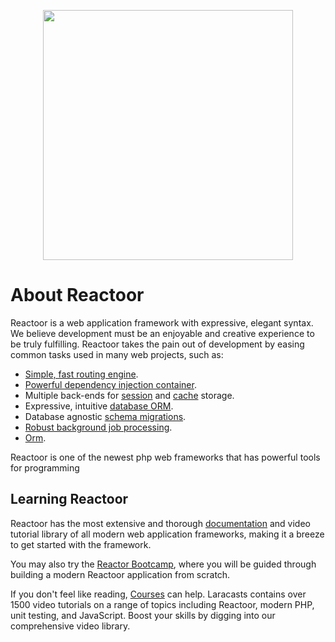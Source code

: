 <p align="center"><a href="https://reactoor.ir" target="_blank"><img src="https://www.uplooder.net/img/image/16/fb370206cb5fd3879f2641318f55b830/dark-(2).png" width="400"></a></p>

# About Reactoor

Reactoor is a web application framework with expressive, elegant syntax. We believe development must be an enjoyable and creative experience to be truly fulfilling. Reactoor takes the pain out of development by easing common tasks used in many web projects, such as:

- [Simple, fast routing engine](https://reactoor.ir/docs/routing).
- [Powerful dependency injection container](https://reactoor.ir/docs/container).
- Multiple back-ends for [session](https://reactoor.ir/session) and [cache](https://laravel.com/docs/cache) storage.
- Expressive, intuitive [database ORM](https://reactoor.ir/docs/eloquent).
- Database agnostic [schema migrations](https://reactoor.ir/docs/migrations).
- [Robust background job processing](https://reactoor.ir/docs/queues).
- [Orm](hhttps://reactoor.ir/orm/broadcasting).

Reactoor is one of the newest php web frameworks that has powerful tools for programming

## Learning Reactoor

Reactoor has the most extensive and thorough [documentation](https://reactoor.ir/docs) and video tutorial library of all modern web application frameworks, making it a breeze to get started with the framework.

You may also try the [Reactor Bootcamp](https://reactoor.ir/bootcamp), where you will be guided through building a modern Reactoor application from scratch.

If you don't feel like reading, [Courses](https://reactoor.ir/courses) can help. Laracasts contains over 1500 video tutorials on a range of topics including Reactoor, modern PHP, unit testing, and JavaScript. Boost your skills by digging into our comprehensive video library.
